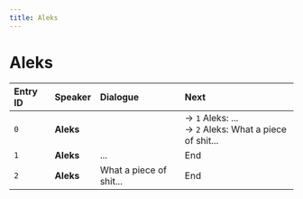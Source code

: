 ```yaml
---
title: Aleks
---
```


# Aleks


| Entry ID | Speaker | Dialogue | Next |
| :------- | :------ | :------- | :------------ |
| `0` | **Aleks** |  | → `1` Aleks: \.\.\.<br>→ `2` Aleks: What a piece of shit\.\.\. |
| `1` | **Aleks** | \.\.\. | End |
| `2` | **Aleks** | What a piece of shit\.\.\. | End |
